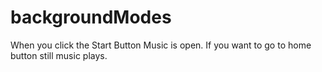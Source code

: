 # backgroundModes
When you click the Start Button Music is open. If you want to go to home button still music plays.
